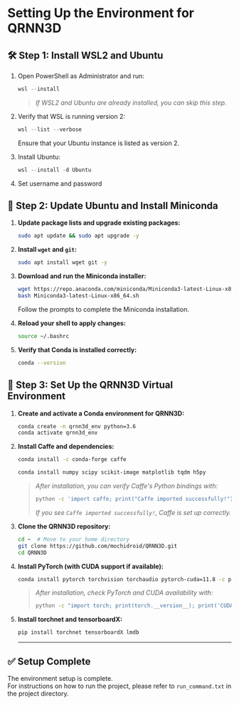 # Setting Up the Environment for QRNN3D

## 🛠 Step 1: Install WSL2 and Ubuntu

1. Open PowerShell as Administrator and run:
    ```powershell
    wsl --install
    ```
    > *If WSL2 and Ubuntu are already installed, you can skip this step.*

2. Verify that WSL is running version 2:
    ```powershell
    wsl --list --verbose
    ```
    Ensure that your Ubuntu instance is listed as version 2.

3. Install Ubuntu:
    ```powershell
    wsl --install -d Ubuntu
    ```

4. Set username and password


## 🐍 Step 2: Update Ubuntu and Install Miniconda

1. **Update package lists and upgrade existing packages:**
    ```bash
    sudo apt update && sudo apt upgrade -y
    ```

2. **Install `wget` and `git`:**
    ```bash
    sudo apt install wget git -y
    ```

3. **Download and run the Miniconda installer:**
    ```bash
    wget https://repo.anaconda.com/miniconda/Miniconda3-latest-Linux-x86_64.sh
    bash Miniconda3-latest-Linux-x86_64.sh
    ```
    Follow the prompts to complete the Miniconda installation.

4. **Reload your shell to apply changes:**
    ```bash
    source ~/.bashrc
    ```

5. **Verify that Conda is installed correctly:**
    ```bash
    conda --version
    ```

## 🧪 Step 3: Set Up the QRNN3D Virtual Environment

1. **Create and activate a Conda environment for QRNN3D:**
    ```bash
    conda create -n qrnn3d_env python=3.6
    conda activate qrnn3d_env
    ```

2. **Install Caffe and dependencies:**
    ```bash
    conda install -c conda-forge caffe
    ```
    
    ```bash
    conda install numpy scipy scikit-image matplotlib tqdm h5py
    ```
    
    > *After installation, you can verify Caffe's Python bindings with:*
    > ```bash
    > python -c 'import caffe; print("Caffe imported successfully!")'
    > ```
    > *If you see `Caffe imported successfully!`, Caffe is set up correctly.*

3. **Clone the QRNN3D repository:**
    ```bash
    cd ~  # Move to your home directory
    git clone https://github.com/mochidroid/QRNN3D.git
    cd QRNN3D
    ```

4. **Install PyTorch (with CUDA support if available):**
    ```bash
    conda install pytorch torchvision torchaudio pytorch-cuda=11.8 -c pytorch -c nvidia
    ```
    > *After installation, check PyTorch and CUDA availability with:*
    > ```bash
    > python -c "import torch; print(torch.__version__); print('CUDA available:', torch.cuda.is_available())"
    > ```

5. **Install torchnet and tensorboardX:**
    ```bash
    pip install torchnet tensorboardX lmdb
    ```

    ---

## ✅ Setup Complete

The environment setup is complete.  
For instructions on how to run the project, please refer to `run_command.txt` in the project directory.

